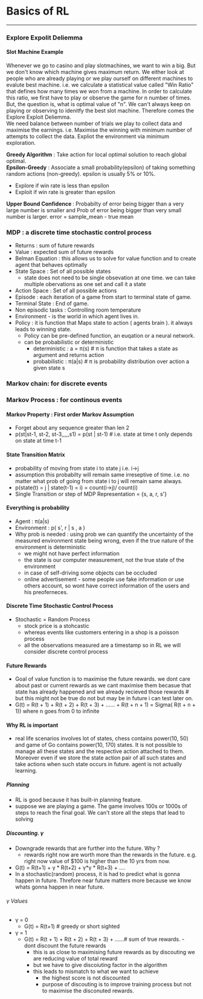 # Basics of RL
-----------------------------------------
### Explore Expolit Deliemma
#### Slot Machine Example 

Whenever we go to casino and play slotmachines, we want to win a big. But we don't know which machine gives maximum return. We either look at people who are already playing or we play ourself on different machines to evalute best machine.
i.e. we calculate a statistical value called "Win Ratio" that defines how many times we won from a machine. In order to calculate this ratio, we first have to play or observe the game for n number of times. But, the question is, what is optimal value of "n". We can't always keep on playing or observing to idenitfy the best slot machine. Therefore comes the Explore Exploit Deliemma. <br>
We need balance between number of trials we play to collect data and maximise the earnings. i.e. Maximise the winning with minimum number of attempts to collect the data. Expliot the environment via minimum exploration.

<b>Greedy Algorithm</b> : Take action for local optimal solution to reach global optimal. <br>
<b>Epsilon-Greedy</b> : Associate a small probability(epsilon) of taking something random actions (non-greedy). epsilon is usually 5% or 10%.
  - Explore if win rate is less than epsilon
  - Exploit if win rate is greater than epsilon

<b> Upper Bound Confidence </b>: Probabilty of error being bigger than a very large number is smaller and Prob of error being bigger than very small number is larger. error = sample_mean - true mean  


### MDP : a discrete time stochastic control process
- Returns : sum of future rewards
- Value : expected sum of future rewards
- Belman Equation : this allows us to solve for value function and to create agent that behaves optimally
- State Space : Set of all possible states
  - state does not need to be single obsevation at one time. we can take multiple obervations as one set and call it a state
- Action Space : Set of all possible actions
- Episode : each iteration of a game from start to terminal state of game.
- Terminal State : End of game.
- Non episodic tasks : Controlling room temperature 
- Environment - is the world in which agent lives in.
- Policy : it is function that Maps state to action ( agents brain ). it always leads to winning state.
  - Policy can be pre-defined function, an euqation or a neural network.
  - can be probabilistic or deterministic
    - deterministic : a = π(s) # π is function that takes a state as argument and returns action
    - probabilistic : π(a|s)  # π is probability distribution over action a given state s

### Markov chain: for discrete events
### Markov Process : for continous events

#### Markov Property : First order Markov Assumption
- Forget about any sequence greater than len 2
- p(st|st-1, st-2, st-3,,,,,s1) = p(st | st-1) # i.e. state at time t only depends on state at time t-1

#### State Transition Matrix
- probability of moving from state i to state j i.e. i->j 
- assumption this probabilty will remain same irreseptive of time. i.e. no matter what prob of going from state i to j will remain same always.
- p(state(t) = j | state(t-1) = i) = count(i->j)/ count(i)
- Single Transition or step of MDP Representation = {s, a, r, s'}

#### Everything is probability
- Agent :  π(a|s)
- Environment : p( s', r | s , a )
- Why prob is needed : using prob we can quantify the uncertainty of the measured environment state being wrong, even if the true nature of the environment is deterministic
  - we might not have perfect information
  - the state is our computer measurement, not the true state of the environment
  - in case of self-driving some objects can be occluded
  - online advertisement - some people use fake information or use others account, so wont have correct information of the users and his preoferneces.
  
#### Discrete Time Stochastic Control Process
- Stochastic = Random Process 
  - stock price is a stohcastic
  - whereas events like customers entering in a shop is a poisson process
  - all the observations measured are a timestamp so in RL we will consider discrete control process
  
#### Future Rewards
- Goal of value function is to maximise the future rewards. we dont care about past or current rewards as we cant maximise them becasue that state has already happened and we already recieved those rewards # but this might not be true do not but may be in future i can test later on.
- G(t) = R(t + 1) + R(t + 2) + R(t + 3) + ...... + R(t + n + 1) = Sigma( R(t + n + 1)) where  n goes from 0 to infinite

#### Why RL is important
- real life scenarios involves lot of states, chess contains power(10, 50) and game of Go contains power(10, 170) states. It is not possible to manage all these states and the respective action attached to them. Moreover even if we store the state action pair of all such states and take actions when such state occurs in future. agent is not actually learning.

##### Planning 
- RL is good because it has built-in planning feature.
- suppose we are playing a game. The game involves 100s or 1000s of steps to reach the final goal. We can't store all the steps that lead to solving  

##### Discounting. γ
- Downgrade rewards that are further into the future. Why ?
  - rewards right now are worth more than the rewards in the future. e.g. right now value of $100 is higher than the 10 yrs from now.
- G(t) = R(t+1) + γ * R(t+2) + γ*γ * R(t+3) + ....
- In a stochastic(random) process, it is had to predict what is gonna happen in future. Threfore near future matters more because we know whats gonna happen in near future.
###### γ Values
- γ = 0
  - G(t) = R(t+1) # greedy or short sighted 
- γ = 1  
  - G(t) = R(t + 1) + R(t + 2) + R(t + 3) + ......# sum of true rewards. - dont discount the future rewards 
    - this is as close to maximising future rewards as by discouting we are reducing value of total reward
    - but we have to give discoiuting factor in the algorithm
    - this leads to mismatch to what we want to achieve
      - the highest score is not discounted
      - purpose of discouting is to improve training process but not to maximise the disconuted rewards.
      
      
  
  
  
   

  
